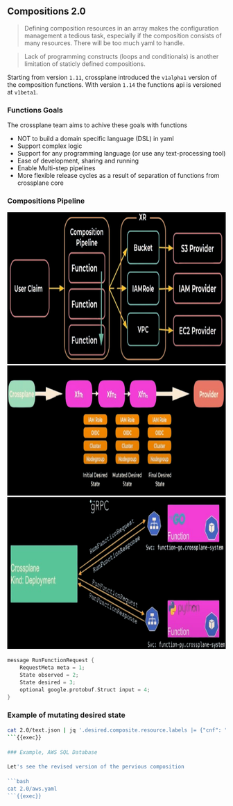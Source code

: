 ## Compositions 2.0
>  Defining composition resources in an array makes the configuration management a tedious task, especially if the composition consists of many resources. There will be too much yaml to handle. 

> Lack of programming constructs (loops and conditionals) is another limitation of staticly defined compositions.

Starting from version `1.11`, crossplane introduced the `v1alpha1` version of the composition functions. With version `1.14` the functions api is versioned at `v1beta1`.
### Functions Goals
The crossplane team aims to achive these goals with functions

* NOT to build a domain specific language (DSL) in yaml
* Support complex logic
* Support for any programming language (or use any text-processing tool)
* Ease of development, sharing and running
* Enable Multi-step pipelines
* More flexible release cycles as a result of separation of functions from crossplane core

### Compositions Pipeline
 <img src="../assets/xcompositions2.0.png" alt="Xcompositions2.0" width="1000" height="350">
<br>
 <img src="../assets/xfn-pipeline.png" alt="pipeline" width="1000" height="300">
<br>
 <img src="../assets/xfn-internals.png" alt="pipeline" width="1000" height="350">

```go
message RunFunctionRequest {
    RequestMeta meta = 1;
    State observed = 2;
    State desired = 3;
    optional google.protobuf.Struct input = 4;
}
```

### Example of mutating desired state
```bash
cat 2.0/text.json | jq '.desired.composite.resource.labels |= {"cnf": "rocks"} + .'
```{{exec}}

### Example, AWS SQL Database

Let's see the revised version of the pervious composition

```bash
cat 2.0/aws.yaml
```{{exec}}